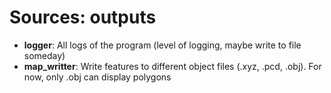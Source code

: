 # Sources: outputs

- **logger**: All logs of the program (level of logging, maybe write to file someday)
- **map_writter**: Write features to different object files (.xyz, .pcd, .obj). For now, only .obj can display polygons